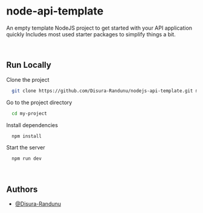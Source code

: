 # node-api-template
An empty template NodeJS project to get started with your API application quickly
Includes most used starter packages to simplify things a bit.

<br>

## Run Locally

Clone the project

```bash
  git clone https://github.com/Disura-Randunu/nodejs-api-template.git my-project
```

Go to the project directory

```bash
  cd my-project
```

Install dependencies

```bash
  npm install
```

Start the server

```bash
  npm run dev
```

<br>

## Authors

- [@Disura-Randunu](https://github.com/Disura-Randunu)
